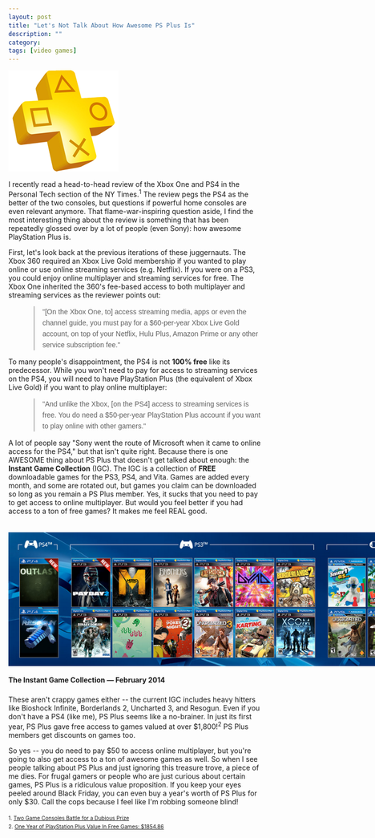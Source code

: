 ```yaml
---
layout: post
title: "Let's Not Talk About How Awesome PS Plus Is"
description: ""
category: 
tags: [video games]
---
```


<style media="screen" type="text/css">

blockquote {
  font: 14px/22px normal helvetica, sans-serif;
  margin-top: 10px;
  margin-bottom: 10px;
  margin-left: 50px;
  padding-left: 15px;
  border-left: 3px solid #ccc;
}

</style>

<div class="float-image-right">	
  	<img style="border: 0px;" src="/assets/images/posts/2014-02-16/ps_plus.png" alt="PS Plus Logo"/> 
  	<p>I recently read a head-to-head review of the Xbox One and PS4 in the Personal Tech section of the NY Times.<sup>1</sup> The review pegs the PS4 as the better of the two consoles, but questions if powerful home consoles are even relevant anymore. That flame-war-inspiring question aside, I find the most interesting thing about the review is something that has been repeatedly glossed over by a lot of people (even Sony): how awesome PlayStation Plus is.</p>
</div>

<!--break-->

First, let's look back at the previous iterations of these juggernauts. The Xbox 360 required an Xbox Live Gold membership if you wanted to play online or use online streaming services (e.g. Netflix). If you were on a PS3, you could enjoy online multiplayer and streaming services for free. The Xbox One inherited the 360's fee-based access to both multiplayer and streaming services as the reviewer points out:

<blockquote>
"[On the Xbox One, to] access streaming media, apps or even the channel guide, you must pay for a $60-per-year Xbox Live Gold account, on top of your Netflix, Hulu Plus, Amazon Prime or any other service subscription fee."
</blockquote>

To many people's disappointment, the PS4 is not **100% free** like its predecessor. While you won't need to pay for access to streaming services on the PS4, you will need to have PlayStation Plus (the equivalent of Xbox Live Gold) if you want to play online multiplayer:

<blockquote>
"And unlike the Xbox, [on the PS4] access to streaming services is free. You do need a $50-per-year PlayStation Plus account if you want to play online with other gamers."
</blockquote>

A lot of people say "Sony went the route of Microsoft when it came to online access for the PS4," but that isn't quite right. Because there is one AWESOME thing about PS Plus that doesn't get talked about enough: the **Instant Game Collection** (IGC). The IGC is a collection of **FREE** downloadable games for the PS3, PS4, and Vita. Games are added every month, and some are rotated out, but games you claim can be downloaded so long as you remain a PS Plus member. Yes, it sucks that you need to pay to get access to online multiplayer. But would you feel better if you had access to a ton of free games? It makes me feel REAL good.

<div>
	<img class="rounded-corners" style="max-width: 900px; border: 0px; margin-top: 20px; margin-bottom: 0px;" src="/assets/images/posts/2014-02-16/ps_plus_games.png"/>
	<p class="caption-text" style="line-height: 1.5em; margin-bottom: 20px;"><strong>The Instant Game Collection &mdash; February 2014</strong></p>
</div>

These aren't crappy games either -- the current IGC includes heavy hitters like Bioshock Infinite, Borderlands 2, Uncharted 3, and Resogun. Even if you don't have a PS4 (like me), PS Plus seems like a no-brainer. In just its first year, PS Plus gave free access to games valued at over $1,800!<sup>2</sup> PS Plus members get discounts on games too.

So yes -- you do need to pay $50 to access online multiplayer, but you're going to also get access to a ton of awesome games as well. So when I see people talking about PS Plus and just ignoring this treasure trove, a piece of me dies. For frugal gamers or people who are just curious about certain games, PS Plus is a ridiculous value proposition. If you keep your eyes peeled around Black Friday, you can even buy a year's worth of PS Plus for only $30. Call the cops because I feel like I'm robbing someone blind!

<span style="font-size: 0.75em; line-height: 0.00em;">
1. <a href="http://www.nytimes.com/2014/02/13/technology/personaltech/review-the-xbox-one-versus-the-playstation-4.html">Two Game Consoles Battle for a Dubious Prize</a><br>
2. <a href="http://www.gamerevolution.com/news/year-one-of-playstation-plus-value-in-free-games-185486-20143">One Year of PlayStation Plus Value In Free Games: $1854.86</a><br>
</span>
